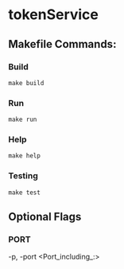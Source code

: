 # tokenService

## Makefile Commands:
### Build
`make build`

### Run
`make run`

### Help
`make help`

### Testing
`make test`

## Optional Flags
### PORT
-p, -port <Port_including_:>
